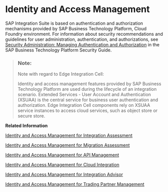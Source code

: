 <!-- loio77868c248a38426c99dbec9c0960ffeb -->

# Identity and Access Management

SAP Integration Suite is based on authentication and authorization mechanisms provided by SAP Business Technology Platform, Cloud Foundry environment. For information about security recommendations and guidelines for user administration, authentication, and authorizations, see [Security Administration: Managing Authentication and Authorization](https://help.sap.com/docs/BTP/65de2977205c403bbc107264b8eccf4b/1ff47b2d980e43a6b2ce294352333708.html) in the SAP Business Technology Platform Security Guide.

> ### Note:  
> Note with regard to Edge Integration Cell:
> 
> Identity and access management features provided by SAP Business Technology Platform are used during the lifecycle of an integration scenario. Extended Services - User Account and Authentication \(XSUAA\) is the central service for business user authentication and authorization. Edge Integration Cell components rely on XSUAA service instances to access cloud services, such as object store or secure store.

**Related Information**  


[Identity and Access Management for Integration Assessment](identity-and-access-management-for-integration-assessment-9a09cdd.md "")

[Identity and Access Management for Migration Assessment](identity-and-access-management-for-migration-assessment-a2ee575.md "Learn about identity and access management for Migration Assessment, including roles and role collections.")

[Identity and Access Management for API Management](identity-and-access-management-for-api-management-016556f.md "Here you can find information on how to secure API Management applications using user authentication and authorization.")

[Identity and Access Management for Cloud Integration](identity-and-access-management-for-cloud-integration-f805b22.md "Identity and access management features are used during the lifecycle of an integration scenario.")

[Identity and Access Management for Integration Advisor](identity-and-access-management-for-integration-advisor-ed50e64.md "")

[Identity and Access Management for Trading Partner Management](identity-and-access-management-for-trading-partner-management-5979108.md "Identity and access management features are used during the lifecycle of an integration scenario.")

